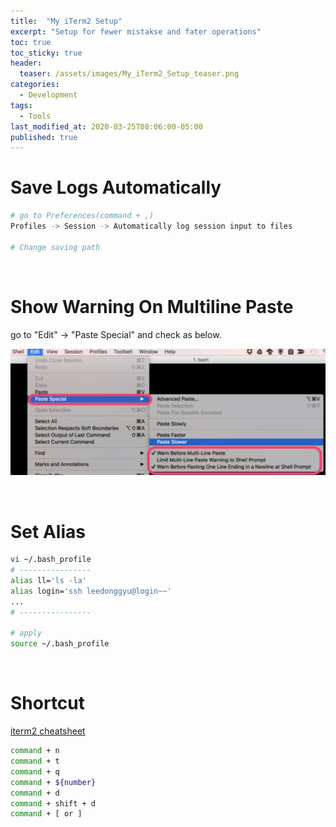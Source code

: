 ```yaml
---
title:  "My iTerm2 Setup"
excerpt: "Setup for fewer mistakse and fater operations"
toc: true
toc_sticky: true
header:
  teaser: /assets/images/My_iTerm2_Setup_teaser.png
categories:
  - Development
tags:
  - Tools
last_modified_at: 2020-03-25T08:06:00-05:00
published: true
---
```

<!--
TODO : 내용 보충. 왜 이러한 세팅이 필요한지. 추가 세팅도 추가.
-->

# Save Logs Automatically

```bash
# go to Preferences(command + ,)
Profiles -> Session -> Automatically log session input to files

# Change saving path
```

<br>

# Show Warning On Multiline Paste
go to "Edit" -> "Paste Special" and check as below.

![My_iTerm2_Setup_newline_warning](/assets/images/My_iTerm2_Setup_newline_warning.png)

<br>

# Set Alias

```bash
vi ~/.bash_profile
# ----------------
alias ll='ls -la'
alias login='ssh leedonggyu@login~~'
...
# ----------------

# apply
source ~/.bash_profile
```

<br> 


# Shortcut
[iterm2 cheatsheet](https://gist.github.com/squarism/ae3613daf5c01a98ba3a)
```bash
command + n
command + t
command + q
command + ${number} 
command + d
command + shift + d
command + [ or ]
```
